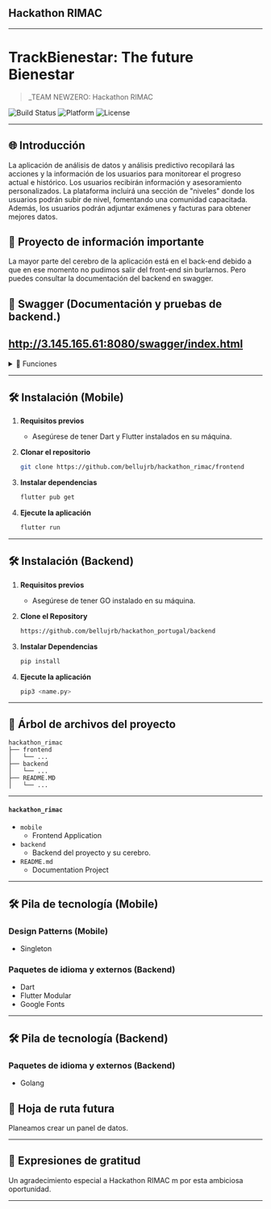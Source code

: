 ## Hackathon RIMAC

---

# TrackBienestar: The future Bienestar

> _TEAM NEWZERO: Hackathon RIMAC

![Build Status](https://img.shields.io/badge/Build-Passing-brightgreen)
![Platform](https://img.shields.io/badge/Platform-Mobile-blue)
![License](https://img.shields.io/badge/License-MIT-green)

---

## 🌐 Introducción

La aplicación de análisis de datos y análisis predictivo recopilará las acciones y la información de los usuarios para monitorear el progreso actual e histórico. Los usuarios recibirán información y asesoramiento personalizados. La plataforma incluirá una sección de "niveles" donde los usuarios podrán subir de nivel, fomentando una comunidad capacitada. Además, los usuarios podrán adjuntar exámenes y facturas para obtener mejores datos.

## 🧪 Proyecto de información importante

La mayor parte del cerebro de la aplicación está en el back-end debido a que en ese momento no pudimos salir del front-end sin burlarnos. Pero puedes consultar la documentación del backend en swagger.

## 🧪 Swagger (Documentación y pruebas de backend.)
http://3.145.165.61:8080/swagger/index.html
---

<details>
<summary>🌟 Funciones</summary>

### 🔹 Análisis y fecha predictiva
Analizamos datos de salud, mentales y financieros para brindar seguimiento al usuario y también acciones predictivas para evitar molestias.

### 🔹 Alertas e información
A partir de los datos de los usuarios, aportamos insights para que puedan tener una mejor calidad de vida.

### 🔹 Lectura de documentos
Con nuestra tecnología leemos los documentos adjuntos por el usuario para tener un análisis más preciso

### 🔹 Sistema de clasificación
Los mejores contribuyentes a la plataforma ocupan el primer lugar.

### 🔹 Sistema de puntos
Los socios de RIMAC en los sectores financiero y de salud pueden plantear puntos.

</details>

---

## 🛠 Instalación (Mobile)

1. **Requisitos previos**
    - Asegúrese de tener Dart y Flutter instalados en su máquina.

2. **Clonar el repositorio**

    ```bash
    git clone https://github.com/bellujrb/hackathon_rimac/frontend
    ```

3. **Instalar dependencias**

    ```bash
    flutter pub get
    ```

4. **Ejecute la aplicación**

    ```bash
    flutter run
    ```

---

## 🛠 Instalación (Backend)

1. **Requisitos previos**
    - Asegúrese de tener GO instalado en su máquina.

2. **Clone el Repository**

    ```bash
    https://github.com/bellujrb/hackathon_portugal/backend
    ```

3. **Instalar Dependencias**

    ```bash
    pip install
    ```

4. **Ejecute la aplicación**

    ```bash
    pip3 <name.py>
    ```

---

## 📂 Árbol de archivos del proyecto
    
```
hackathon_rimac
├── frontend
│   └── ...
├── backend
│   └── ...
├── README.MD
│   └── ...
```
---

#### `hackathon_rimac`

- `mobile`
    - Frontend Application
- `backend`
    - Backend del proyecto y su cerebro.
- `README.md`
    - Documentation Project

---

## 🛠 Pila de tecnología (Mobile)

### Design Patterns (Mobile)
- Singleton

### Paquetes de idioma y externos (Backend)
- Dart
- Flutter Modular
- Google Fonts

---

## 🛠 Pila de tecnología (Backend)

### Paquetes de idioma y externos (Backend)
- Golang

## 🌈 Hoja de ruta futura

Planeamos crear un panel de datos.

---

## 🙏 Expresiones de gratitud

Un agradecimiento especial a Hackathon RIMAC m por esta ambiciosa oportunidad.

---
